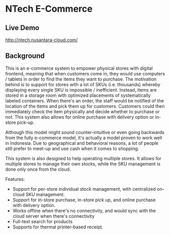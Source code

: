 # NTech E-Commerce

## Live Demo

http://ntech.nusantara-cloud.com/

## Background

This is an e-commerce system to empower physical stores with digital frontend,
meaning that when customers come in, they would use computers / tablets in order to
find the items they want to purchase. The motivation behind is to support for stores
with a lot of SKUs (i.e. thousands) whereby displaying every single SKU is impossible / inefficient.
Instead, items are stored in a storage room with optimized placements of systematically
labeled containers. When there's an order, the staff would be notified of the location of
the items and pick them up for customers. Customers could then immediately check the item
physically and decide whether to purchase or not. This system also allows for online purchase
with delivery option or in-store pick-up.

Although this model might sound counter-intuitive or even going backwards from the fully
e-commerce model, it's actually a model proven to work well in Indonesia.
Due to geographical and behavioral reasons, a lot of people still prefer to meet-up and
use cash when it comes to shopping.

This system is also designed to help operating multiple stores. It allows for multiple
stores to manage their own stocks, while the SKU management is done only once from
the cloud.


Features:

- Support for per-store individual stock management, with centralized on-cloud SKU management.
- Support for in-store purchase, in-store pick up, and online purchase with delivery option.
- Works offline when there's no connectivity, and would sync with the cloud server when there's connectivity
- Full-text search for products
- Supports for thermal printer-based receipt.
